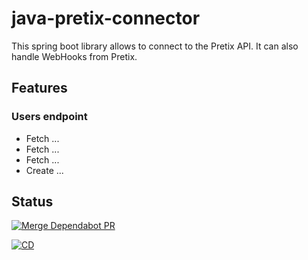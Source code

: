 # java-pretix-connector
This spring boot library allows to connect to the Pretix API.
It can also handle WebHooks from Pretix.

## Features
### Users endpoint
* Fetch ...
* Fetch ...
* Fetch ...
* Create ...

## Status

[![Merge Dependabot PR](https://github.com/derBobby/java-pretix-connector/actions/workflows/dependabot-automerge.yml/badge.svg)](https://github.com/derBobby/java-pretix-connector/actions/workflows/dependabot-automerge.yml)

[![CD](https://github.com/derBobby/java-pretix-connector/actions/workflows/test-and-publish.yml/badge.svg)](https://github.com/derBobby/java-pretix-connector/actions/workflows/test-and-publish.yml)
